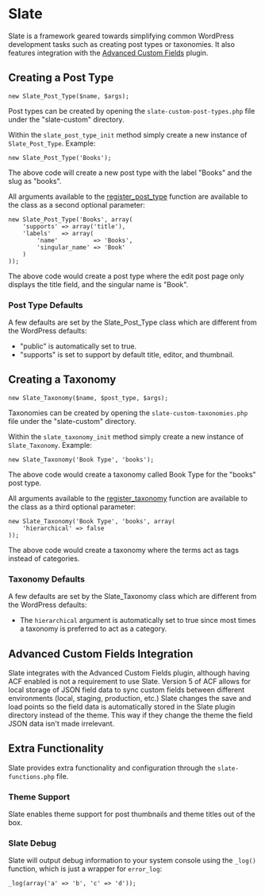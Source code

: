 # Slate

Slate is a framework geared towards simplifying common WordPress development tasks such as creating post types or taxonomies. It also features integration with the [Advanced Custom Fields](http://advancedcustomfields.com/) plugin.

## Creating a Post Type

```
new Slate_Post_Type($name, $args);
```

Post types can be created by opening the `slate-custom-post-types.php` file under the "slate-custom" directory.

Within the `slate_post_type_init` method simply create a new instance of `Slate_Post_Type`. Example:

```
new Slate_Post_Type('Books');
```

The above code will create a new post type with the label "Books" and the slug as "books".

All arguments available to the [register_post_type](http://codex.wordpress.org/Function_Reference/register_post_type) function are available to the class as a second optional parameter:

```
new Slate_Post_Type('Books', array(
    'supports' => array('title'),
    'labels'   => array(
        'name'          => 'Books',
        'singular_name' => 'Book'
    )
));
```

The above code would create a post type where the edit post page only displays the title field, and the singular name is "Book".

### Post Type Defaults

A few defaults are set by the Slate_Post_Type class which are different from the WordPress defaults:

* "public" is automatically set to true.
* "supports" is set to support by default title, editor, and thumbnail.

## Creating a Taxonomy

```
new Slate_Taxonomy($name, $post_type, $args);
```

Taxonomies can be created by opening the `slate-custom-taxonomies.php` file under the "slate-custom" directory.

Within the `slate_taxonomy_init` method simply create a new instance of `Slate_Taxonomy`. Example:

```
new Slate_Taxonomy('Book Type', 'books');
```

The above code would create a taxonomy called Book Type for the "books" post type.

All arguments available to the [register_taxonomy](http://codex.wordpress.org/Function_Reference/register_taxonomy) function are available to the class as a third optional parameter:

```
new Slate_Taxonomy('Book Type', 'books', array(
    'hierarchical' => false
));
```

The above code would create a taxonomy where the terms act as tags instead of categories.

### Taxonomy Defaults

A few defaults are set by the Slate_Taxonomy class which are different from the WordPress defaults:

* The `hierarchical` argument is automatically set to true since most times a taxonomy is preferred to act as a category.

## Advanced Custom Fields Integration

Slate integrates with the Advanced Custom Fields plugin, although having ACF enabled is not a requirement to use Slate. Version 5 of ACF allows for local storage of JSON field data to sync custom fields between different environments (local, staging, production, etc.) Slate changes the save and load points so the field data is automatically stored in the Slate plugin directory instead of the theme. This way if they change the theme the field JSON data isn't made irrelevant.

## Extra Functionality

Slate provides extra functionality and configuration through the `slate-functions.php` file.

### Theme Support

Slate enables theme support for post thumbnails and theme titles out of the box.

### Slate Debug

Slate will output debug information to your system console using the `_log()` function, which is just a wrapper for `error_log`:

```
_log(array('a' => 'b', 'c' => 'd'));
```